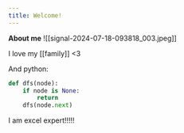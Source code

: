 ```yaml
---
title: Welcome!
---
```




**About me**
![[signal-2024-07-18-093818_003.jpeg]]

I love my [[family]] <3

And python:
```python
def dfs(node):
	if node is None:
		return
	dfs(node.next)
```

I am excel expert!!!!!